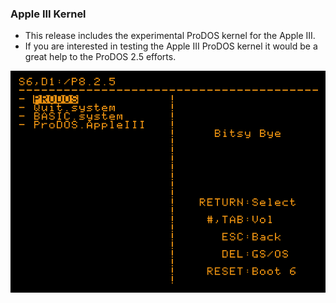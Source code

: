 ### Apple III Kernel

* This release includes the experimental ProDOS kernel for the Apple III.
* If you are interested in testing the Apple III ProDOS kernel it would be a great help to the ProDOS 2.5 efforts.

<img class="indented" src="/pix/prodos25/ProDOS-2.5a2-bitsybye_orange.png" />

